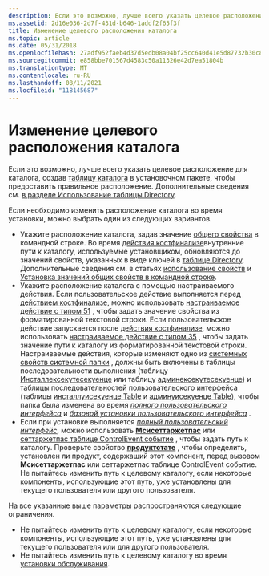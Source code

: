```yaml
---
description: Если это возможно, лучше всего указать целевое расположение для каталога, создав таблицу каталога в установочном пакете, чтобы предоставить правильное расположение. Дополнительные сведения см. в разделе Использование таблицы Directory.
ms.assetid: 2d16e036-2d7f-431d-b646-1addf2f65f3f
title: Изменение целевого расположения каталога
ms.topic: article
ms.date: 05/31/2018
ms.openlocfilehash: 27adf952faeb4d37d5edb08a04bf25cc640d41e5d87732b30c80d25bba729705
ms.sourcegitcommit: e858bbe701567d4583c50a11326e42d7ea51804b
ms.translationtype: MT
ms.contentlocale: ru-RU
ms.lasthandoff: 08/11/2021
ms.locfileid: "118145687"
---
```

# <a name="changing-the-target-location-for-a-directory"></a>Изменение целевого расположения каталога

Если это возможно, лучше всего указать целевое расположение для каталога, создав [таблицу каталога](directory-table.md) в установочном пакете, чтобы предоставить правильное расположение. Дополнительные сведения см. [в разделе Использование таблицы Directory](using-the-directory-table.md).

Если необходимо изменить расположение каталога во время установки, можно выбрать один из следующих вариантов.

-   Укажите расположение каталога, задав значение [общего свойства](public-properties.md) в командной строке. Во время [действия костфинализе](costfinalize-action.md)внутренние пути к каталогу, используемые установщиком, обновляются до значений свойств, указанных в виде ключей в [таблице Directory](directory-table.md). Дополнительные сведения см. в статьях [использование свойств](using-properties.md) и [Установка значений общих свойств в командной строке](setting-public-property-values-on-the-command-line.md).
-   Укажите расположение каталога с помощью настраиваемого действия. Если пользовательское действие выполняется перед [действием костфинализе](costfinalize-action.md), можно использовать [настраиваемое действие с типом 51](custom-action-type-51.md) , чтобы задать значение свойства из форматированной текстовой строки. Если пользовательское действие запускается после [действия костфинализе](costfinalize-action.md), можно использовать [настраиваемое действие с типом 35](custom-action-type-35.md) , чтобы задать значение пути к каталогу из форматированной текстовой строки. Настраиваемые действия, которые изменяют одно из [системных свойств системной папки](property-reference.md) , должны быть включены в таблицы последовательности выполнения (таблицу [Инсталлексекутесекуенце](installexecutesequence-table.md) или таблицу [админексекутесекуенце](adminexecutesequence-table.md)) и таблицы последовательностей пользовательского интерфейса (таблицы [инсталлуисекуенце Table](installuisequence-table.md) и [админуисекуенце Table](adminuisequence-table.md)), чтобы папка была изменена во время [*полного пользовательского интерфейса*](f-gly.md) и [*базовой установки пользовательского интерфейса*](b-gly.md) .
-   Если при установке выполняется [*полный пользовательский интерфейс*](f-gly.md), можно использовать [**Мсисеттаржетпас**](/windows/desktop/api/Msiquery/nf-msiquery-msisettargetpatha) или [сеттаржетпас таблице ControlEvent событие](settargetpath-controlevent.md) , чтобы задать путь к каталогу. Проверьте свойство [**продуктстате**](productstate.md) , чтобы определить, установлен ли продукт, содержащий этот компонент, перед вызовом **Мсисеттаржетпас** или сеттаржетпас таблице ControlEvent событие. Не пытайтесь изменить путь к целевому каталогу, если некоторые компоненты, использующие этот путь, уже установлены для текущего пользователя или другого пользователя.

На все указанные выше параметры распространяются следующие ограничения.

-   Не пытайтесь изменить путь к целевому каталогу, если некоторые компоненты, использующие этот путь, уже установлены для текущего пользователя или для другого пользователя.
-   Не пытайтесь изменить путь к целевому каталогу во время [установки обслуживания](maintenance-installation.md).

 

 



